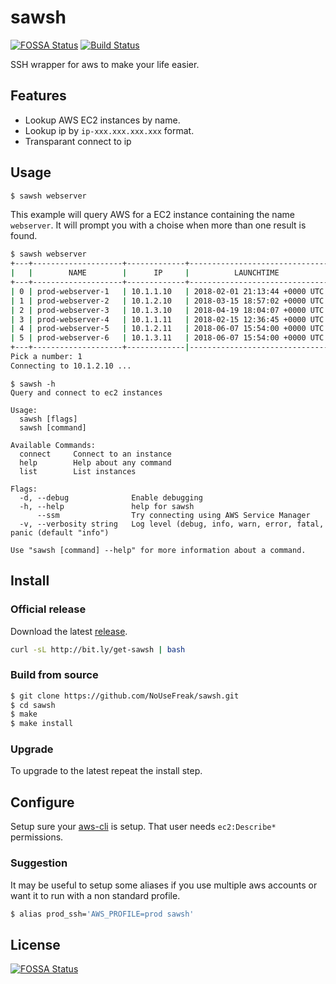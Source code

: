 # sawsh
[![FOSSA Status](https://app.fossa.io/api/projects/git%2Bgithub.com%2FNoUseFreak%2Fsawsh.svg?type=shield)](https://app.fossa.io/projects/git%2Bgithub.com%2FNoUseFreak%2Fsawsh?ref=badge_shield)
[![Build Status](https://travis-ci.org/NoUseFreak/sawsh.svg?branch=master)](https://travis-ci.org/NoUseFreak/sawsh)

SSH wrapper for aws to make your life easier.

## Features

 - Lookup AWS EC2 instances by name.
 - Lookup ip by `ip-xxx.xxx.xxx.xxx` format.
 - Transparant connect to ip

## Usage

```sh
$ sawsh webserver
```

This example will query AWS for a EC2 instance containing the name `webserver`. It will prompt you with a choise when
more than one result is found.

```sh
$ sawsh webserver
+---+--------------------+-------------+-------------------------------+
|   |        NAME        |      IP     |          LAUNCHTIME           |
+---+--------------------+-------------+-------------------------------+
| 0 | prod-webserver-1   | 10.1.1.10   | 2018-02-01 21:13:44 +0000 UTC |
| 1 | prod-webserver-2   | 10.1.2.10   | 2018-03-15 18:57:02 +0000 UTC |
| 2 | prod-webserver-3   | 10.1.3.10   | 2018-04-19 18:04:07 +0000 UTC |
| 3 | prod-webserver-4   | 10.1.1.11   | 2018-02-15 12:36:45 +0000 UTC |
| 4 | prod-webserver-5   | 10.1.2.11   | 2018-06-07 15:54:00 +0000 UTC |
| 5 | prod-webserver-6   | 10.1.3.11   | 2018-06-07 15:54:00 +0000 UTC |
+---+--------------------+-------------|-------------------------------+
Pick a number: 1
Connecting to 10.1.2.10 ...
```

```
$ sawsh -h
Query and connect to ec2 instances

Usage:
  sawsh [flags]
  sawsh [command]

Available Commands:
  connect     Connect to an instance
  help        Help about any command
  list        List instances

Flags:
  -d, --debug              Enable debugging
  -h, --help               help for sawsh
      --ssm                Try connecting using AWS Service Manager
  -v, --verbosity string   Log level (debug, info, warn, error, fatal, panic (default "info")

Use "sawsh [command] --help" for more information about a command.

```

## Install

### Official release

Download the latest [release](https://github.com/NoUseFreak/sawsh/releases).

```bash
curl -sL http://bit.ly/get-sawsh | bash
```

### Build from source

```sh
$ git clone https://github.com/NoUseFreak/sawsh.git
$ cd sawsh
$ make
$ make install
```

### Upgrade

To upgrade to the latest repeat the install step.

## Configure

Setup sure your [aws-cli](http://docs.aws.amazon.com/cli/latest/userguide/cli-chap-getting-started.html) is setup. That user needs `ec2:Describe*` permissions.

### Suggestion

It may be useful to setup some aliases if you use multiple aws accounts or want it to run with a non standard profile. 

```sh
$ alias prod_ssh='AWS_PROFILE=prod sawsh'
```


## License
[![FOSSA Status](https://app.fossa.io/api/projects/git%2Bgithub.com%2FNoUseFreak%2Fsawsh.svg?type=large)](https://app.fossa.io/projects/git%2Bgithub.com%2FNoUseFreak%2Fsawsh?ref=badge_large)

